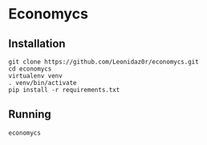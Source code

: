 # Economycs

## Installation

```
git clone https://github.com/Leonidaz0r/economycs.git
cd economycs
virtualenv venv
. venv/bin/activate
pip install -r requirements.txt
```

## Running

```
economycs
```